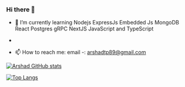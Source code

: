 ### Hi there 👋

- 🌱 I’m currently learning Nodejs ExpressJs Embedded Js MongoDB React Postgres gRPC NextJS JavaScript and TypeScript 
-  

- 📫 How to reach me: email -: arshadtp89@gmail.com
     
[![Arshad GitHub stats](https://github-readme-stats.vercel.app/api?username=muhammedarshadtp)](https://github.com/muhammedarshadtp/github-readme-stats)

[![Top Langs](https://github-readme-stats.vercel.app/api/top-langs/?username=muhammedarshadtp&layout=compact)](https://github.com/anuraghazra/github-readme-stats) 
<!-- - 🔭 I’m currently working on ... 
- 👯 I’m looking to collaborate on ...
- 🤔 I’m looking for help with ...
- 💬 Ask me about ...
- 😄 Pronouns: ...  
- ⚡ Fun fact: ...-->

